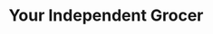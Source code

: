 ---
title: "Your Independent Grocer"
url: /sault-ste-marie/your-independent-grocer/
shop: Supermarkt
---